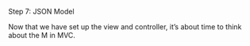 Step 7: JSON Model

Now that we have set up the view and controller, it’s about time to think about the M in MVC.
